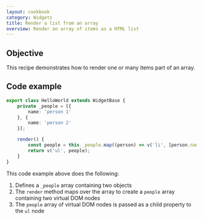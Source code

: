 ```yaml
---
layout: cookbook
category: Widgets
title: Render a list from an array
overview: Render an array of items as a HTML list
---
```


## Objective

This recipe demonstrates how to render one or many items part of an array.

## Code example

```ts
export class HelloWorld extends WidgetBase {
    private _people = [{
        name: 'person 1'
    }, {
        name: 'person 2'
    }];

    render() {
        const people = this._people.map((person) => v('li', [person.name]));
        return v('ul', people);
    }
}
```

This code example above does the following:

1. Defines a `_people` array containing two objects
2. The `render` method maps over the array to create a `people` array containing two virtual DOM nodes
3. The `people` array of virtual DOM nodes is passed as a child property to the `ul` node
